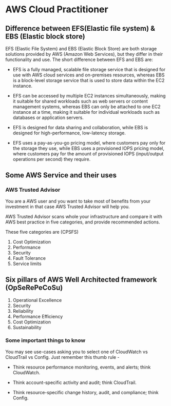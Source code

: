 # AWS Cloud Practitioner

## Difference between EFS(Elastic file system) & EBS (Elastic block store)

EFS (Elastic File System) and EBS (Elastic Block Store) are both storage solutions provided by AWS (Amazon Web Services), but they differ in their functionality and use. The short difference between EFS and EBS are:

- EFS is a fully managed, scalable file storage service that is designed for use with AWS cloud services and on-premises resources, whereas EBS is a block-level storage service that is used to store data within the EC2 instance.

- EFS can be accessed by multiple EC2 instances simultaneously, making it suitable for shared workloads such as web servers or content management systems, whereas EBS can only be attached to one EC2 instance at a time, making it suitable for individual workloads such as databases or application servers.

- EFS is designed for data sharing and collaboration, while EBS is designed for high-performance, low-latency storage.

- EFS uses a pay-as-you-go pricing model, where customers pay only for the storage they use, while EBS uses a provisioned IOPS pricing model, where customers pay for the amount of provisioned IOPS (input/output operations per second) they require.

## Some AWS Service and their uses

### AWS Trusted Advisor

You are a AWS user and you want to take most of benefits from your investment in that case AWS Trusted Advisor will help you.

AWS Trusted Advisor scans whole your infrastructure and compare it with AWS best practice in five categories, and provide recommended actions.

These five categories are (CPSFS)

1. Cost Optimization
2. Performance
3. Security
4. Fault Tolerance
5. Service limits

## Six pillars of AWS Well Architected framework (OpSeRePeCoSu)

1. Operational Excellence
2. Security
3. Reliability
4. Performance Efficiency
5. Cost Optimization
6. Sustainability

### Some important things to know

You may see use-cases asking you to select one of CloudWatch vs CloudTrail vs Config. Just remember this thumb rule -

- Think resource performance monitoring, events, and alerts; think CloudWatch.

- Think account-specific activity and audit; think CloudTrail.

- Think resource-specific change history, audit, and compliance; think Config.
